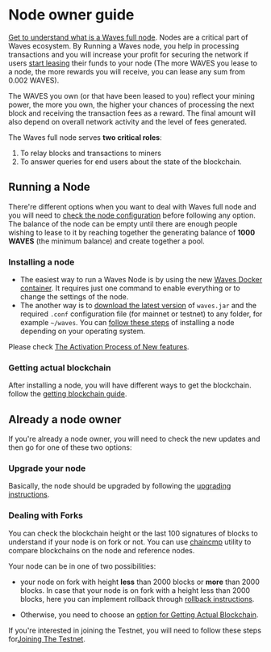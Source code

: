 # Node owner guide

[Get to understand what is a Waves full node](/en/waves-node/what-is-a-full-node). Nodes are a critical part of Waves ecosystem. By Running a Waves node, you help in processing transactions and you will increase your profit for securing the network if users [start leasing](/en/blockchain/leasing) their funds to your node \(The more WAVES you lease to a node, the more rewards you will receive, you can lease any sum from 0.002 WAVES\).

The WAVES you own \(or that have been leased to you\) reflect your mining power, the more you own, the higher your chances of processing the next block and receiving the transaction fees as a reward. The final amount will also depend on overall network activity and the level of fees generated.

The Waves full node serves **two critical roles**:

1. To relay blocks and transactions to miners
2. To answer queries for end users about the state of the blockchain.

## Running a Node

There're different options when you want to deal with Waves full node and you will need to [check the node configuration](/en/waves-node/node-configuration) before following any option. The balance of the node can be empty until there are enough people wishing to lease to it by reaching together the generating balance of **1000 WAVES** (the minimum balance) and create together a pool.

### Installing a node

* The easiest way to run a Waves Node is by using the new [Waves Docker container](/en/waves-node/waves-node-in-docker). It requires just one command to enable everything or to change the settings of the node.
* The another way is to [download the latest version](https://github.com/wavesplatform/Waves/releases) of `waves.jar` and the required `.conf` configuration file \(for mainnet or testnet\) to any folder, for example `~/waves`. You can [follow these steps](/en/waves-node/how-to-install-a-node/how-to-install-a-node) of installing a node depending on your operating system.


<note type="info" title="">Please check <a href="/en/waves-node/how-to-install-a-node/how-to-install-a-node">The Activation Process of New features</a>.</note>


### **Getting actual blockchain**

After installing a node, you will have different ways to get the blockchain. follow the [getting blockchain guide](/en/waves-node/options-for-getting-actual-blockchain).

## Already a node owner

If you're already a node owner, you will need to check the new updates and then go for one of these two options:

### Upgrade your node

Basically, the node should be upgraded by following the [upgrading instructions](/en/waves-node/upgrading).

### Dealing with Forks

You can check the blockchain height or the last 100 signatures of blocks to understand if your node is on fork or not. You can use [chaincmp](https://github.com/wavesplatform/gowaves/releases/tag/v0.1.2) utility to compare blockchains on the node and reference nodes.


Your node can be in one of two possibilities:
* your node on fork with height **less** than 2000 blocks or **more** than 2000 blocks.
In case that your node is on fork with a height less than 2000 blocks, here you can implement rollback through [rollback instructions](/en/waves-node/how-to-rollback-a-node). 

* Otherwise, you need to choose an [option for Getting Actual Blockchain](/en/waves-node/options-for-getting-actual-blockchain).


<note type="info" title="">If you're interested in joining the Testnet, you will need to follow these steps for<a href="/en/waves-node/joining-testnet">Joining The Testnet</a>.</node>
